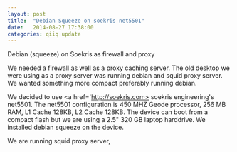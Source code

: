 ```yaml
---
layout: post
title:  "Debian Squeeze on soekris net5501"
date:   2014-08-27 17:38:00
categories: qiiq update
---
```


Debian (squeeze) on Soekris as firewall and proxy

We needed a firewall as well as a proxy caching server. The old desktop we were using as a proxy server was running debian and
squid proxy server. We wanted something more compact preferably running debian.  

We decided to use <a href='http://soekris.com> soekris engineering's </a>  net5501. The net5501 configuration is 450 MHZ Geode processor, 256 MB RAM, L1 Cache 128KB, 
L2 Cache 128KB. The device can boot from a compact flash but we are using a 2.5" 320 GB laptop harddrive. We installed debian squeeze
on the device. 

We are running squid proxy server,  
